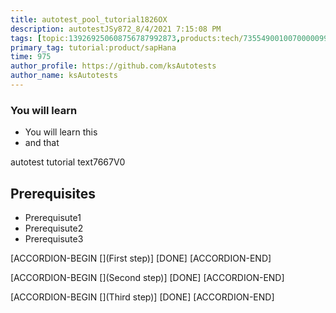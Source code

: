 ```yaml
---
title: autotest_pool_tutorial1826OX
description: autotestJSy872_8/4/2021 7:15:08 PM
tags: [topic:139269250608756787992873,products:tech/73554900100700000996,tutorial:experience/advanced]
primary_tag: tutorial:product/sapHana
time: 975
author_profile: https://github.com/ksAutotests
author_name: ksAutotests
---
```

### You will learn
- You will learn this
- and that

autotest tutorial text7667V0

## Prerequisites
- Prerequisute1
- Prerequisute2
- Prerequisute3

[ACCORDION-BEGIN [](First step)]
[DONE]
[ACCORDION-END]

[ACCORDION-BEGIN [](Second step)]
[DONE]
[ACCORDION-END]

[ACCORDION-BEGIN [](Third step)]
[DONE]
[ACCORDION-END]

